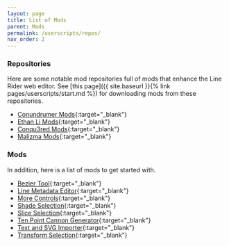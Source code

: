 ```yaml
---
layout: page
title: List of Mods
parent: Mods
permalink: /userscripts/repos/
nav_order: 2
---
```


### Repositories
Here are some notable mod repositories full of mods that enhance the Line Rider web editor. See [this page]({{ site.baseurl }}{% link pages/userscripts/start.md %}) for downloading mods from these repositories.

- [Conundrumer Mods](https://github.com/EmergentStudios/linerider-userscript-mods){:target="_blank"}
- [Ethan Li Mods](https://github.com/ethanjli/linerider-userscript-mods){:target="_blank"}
- [Conqu3red Mods](https://github.com/Conqu3red/linerider-userscript-mods){:target="_blank"}
- [Malizma Mods](https://github.com/Malizma333/linerider-userscript-mods){:target="_blank"}

### Mods

In addition, here is a list of mods to get started with.

- [Bezier Tool](https://github.com/Malizma333/linerider-userscript-mods/raw/refs/heads/master/mods/line-rider-bezier-tool.user.js){:target="_blank"}
- [Line Metadata Editor](https://github.com/ethanjli/linerider-userscript-mods/raw/refs/heads/master/selection-metadata.user.js){:target="_blank"}
- [More Controls](https://github.com/Malizma333/linerider-userscript-mods/raw/refs/heads/master/mods/line-rider-more-controls-mod.user.js){:target="_blank"}
- [Shade Selection](https://github.com/Malizma333/linerider-userscript-mods/raw/refs/heads/master/mods/line-rider-selection-shader-mod.user.js){:target="_blank"}
- [Slice Selection](https://github.com/Malizma333/linerider-userscript-mods/raw/refs/heads/master/mods/line-rider-selection-slice-mod.user.js){:target="_blank"}
- [Ten Point Cannon Generator](https://github.com/Malizma333/linerider-userscript-mods/raw/refs/heads/master/mods/line-rider-tenpc-generator-mod.user.js){:target="_blank"}
- [Text and SVG Importer](https://github.com/Conqu3red/linerider-userscript-mods/raw/refs/heads/master/mods/svg-mod.user.js){:target="_blank"}
- [Transform Selection](https://github.com/Malizma333/linerider-userscript-mods/raw/refs/heads/master/mods/line-rider-selection-transform.user.js){:target="_blank"}
